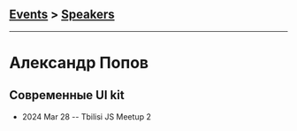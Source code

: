 ## [Events](../README.md) > [Speakers](../speakers.md)
---

# Александр Попов

## Современные UI kit
- 2024 Mar 28 -- Tbilisi JS Meetup 2    
